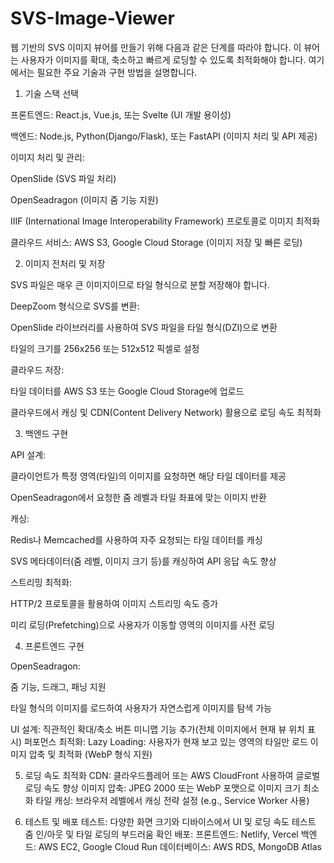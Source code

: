 # SVS-Image-Viewer

웹 기반의 SVS 이미지 뷰어를 만들기 위해 다음과 같은 단계를 따라야 합니다. 이 뷰어는 사용자가 이미지를 확대, 축소하고 빠르게 로딩할 수 있도록 최적화해야 합니다. 여기에서는 필요한 주요 기술과 구현 방법을 설명합니다.

1. 기술 스택 선택

프론트엔드: React.js, Vue.js, 또는 Svelte (UI 개발 용이성)

백엔드: Node.js, Python(Django/Flask), 또는 FastAPI (이미지 처리 및 API 제공)

이미지 처리 및 관리:
 
  OpenSlide (SVS 파일 처리)
 
  OpenSeadragon (이미지 줌 기능 지원)
 
  IIIF (International Image Interoperability Framework) 프로토콜로 이미지 최적화

클라우드 서비스: AWS S3, Google Cloud Storage (이미지 저장 및 빠른 로딩)

2. 이미지 전처리 및 저장

SVS 파일은 매우 큰 이미지이므로 타일 형식으로 분할 저장해야 합니다.

DeepZoom 형식으로 SVS를 변환:

  OpenSlide 라이브러리를 사용하여 SVS 파일을 타일 형식(DZI)으로 변환

  타일의 크기를 256x256 또는 512x512 픽셀로 설정

클라우드 저장:
  
  타일 데이터를 AWS S3 또는 Google Cloud Storage에 업로드
  
  클라우드에서 캐싱 및 CDN(Content Delivery Network) 활용으로 로딩 속도 최적화

3. 백엔드 구현

API 설계:
  
  클라이언트가 특정 영역(타일)의 이미지를 요청하면 해당 타일 데이터를 제공
  
  OpenSeadragon에서 요청한 줌 레벨과 타일 좌표에 맞는 이미지 반환

캐싱:

  Redis나 Memcached를 사용하여 자주 요청되는 타일 데이터를 캐싱

  SVS 메타데이터(줌 레벨, 이미지 크기 등)를 캐싱하여 API 응답 속도 향상

스트리밍 최적화:
  
  HTTP/2 프로토콜을 활용하여 이미지 스트리밍 속도 증가
  
  미리 로딩(Prefetching)으로 사용자가 이동할 영역의 이미지를 사전 로딩

4. 프론트엔드 구현

OpenSeadragon:
  
  줌 기능, 드래그, 패닝 지원
  
  타일 형식의 이미지를 로드하여 사용자가 자연스럽게 이미지를 탐색 가능

UI 설계:
직관적인 확대/축소 버튼
미니맵 기능 추가(전체 이미지에서 현재 뷰 위치 표시)
퍼포먼스 최적화:
Lazy Loading: 사용자가 현재 보고 있는 영역의 타일만 로드
이미지 압축 및 최적화 (WebP 형식 지원)

5. 로딩 속도 최적화
CDN:
클라우드플레어 또는 AWS CloudFront 사용하여 글로벌 로딩 속도 향상
이미지 압축:
JPEG 2000 또는 WebP 포맷으로 이미지 크기 최소화
타일 캐싱:
브라우저 레벨에서 캐싱 전략 설정 (e.g., Service Worker 사용)

6. 테스트 및 배포
테스트:
다양한 화면 크기와 디바이스에서 UI 및 로딩 속도 테스트
줌 인/아웃 및 타일 로딩의 부드러움 확인
배포:
프론트엔드: Netlify, Vercel
백엔드: AWS EC2, Google Cloud Run
데이터베이스: AWS RDS, MongoDB Atlas
